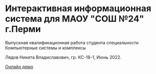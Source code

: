 # Интерактивная информационная система для МАОУ "СОШ №24" г.Перми

Выпускная квалификационная работа студента специальности Компьютерные системы и комплексы

Лядов Никита Владиславович, гр. КС-18-1, Июнь 2022.

[Онлайн демо](https://infoboard.hanriel.ru/client/)
